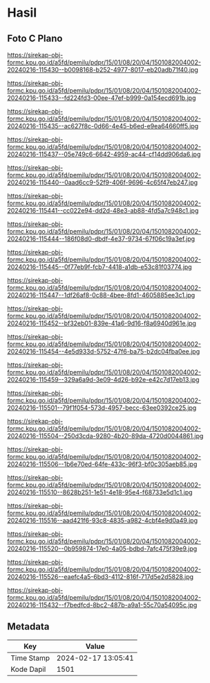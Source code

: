# Hasil

## Foto C Plano

https://sirekap-obj-formc.kpu.go.id/a5fd/pemilu/pdpr/15/01/08/20/04/1501082004002-20240216-115430--b0098168-b252-4977-8017-eb20adb71f40.jpg

https://sirekap-obj-formc.kpu.go.id/a5fd/pemilu/pdpr/15/01/08/20/04/1501082004002-20240216-115433--fd224fd3-00ee-47ef-b999-0a154ecd691b.jpg

https://sirekap-obj-formc.kpu.go.id/a5fd/pemilu/pdpr/15/01/08/20/04/1501082004002-20240216-115435--ac627f8c-0d66-4e45-b6ed-e9ea64660ff5.jpg

https://sirekap-obj-formc.kpu.go.id/a5fd/pemilu/pdpr/15/01/08/20/04/1501082004002-20240216-115437--05e749c6-6642-4959-ac44-cf14dd906da6.jpg

https://sirekap-obj-formc.kpu.go.id/a5fd/pemilu/pdpr/15/01/08/20/04/1501082004002-20240216-115440--0aad6cc9-52f9-406f-9696-4c65f47eb247.jpg

https://sirekap-obj-formc.kpu.go.id/a5fd/pemilu/pdpr/15/01/08/20/04/1501082004002-20240216-115441--cc022e94-dd2d-48e3-ab88-4fd5a7c948c1.jpg

https://sirekap-obj-formc.kpu.go.id/a5fd/pemilu/pdpr/15/01/08/20/04/1501082004002-20240216-115444--186f08d0-dbdf-4e37-9734-67f06c19a3ef.jpg

https://sirekap-obj-formc.kpu.go.id/a5fd/pemilu/pdpr/15/01/08/20/04/1501082004002-20240216-115445--0f77eb9f-fcb7-4418-a1db-e53c81f03774.jpg

https://sirekap-obj-formc.kpu.go.id/a5fd/pemilu/pdpr/15/01/08/20/04/1501082004002-20240216-115447--1df26af8-0c88-4bee-8fd1-4605885ee3c1.jpg

https://sirekap-obj-formc.kpu.go.id/a5fd/pemilu/pdpr/15/01/08/20/04/1501082004002-20240216-115452--bf32eb01-839e-41a6-9d16-f8a6940d961e.jpg

https://sirekap-obj-formc.kpu.go.id/a5fd/pemilu/pdpr/15/01/08/20/04/1501082004002-20240216-115454--4e5d933d-5752-47f6-ba75-b2dc04fba0ee.jpg

https://sirekap-obj-formc.kpu.go.id/a5fd/pemilu/pdpr/15/01/08/20/04/1501082004002-20240216-115459--329a6a9d-3e09-4d26-b92e-e42c7d17eb13.jpg

https://sirekap-obj-formc.kpu.go.id/a5fd/pemilu/pdpr/15/01/08/20/04/1501082004002-20240216-115501--79f1f054-573d-4957-becc-63ee0392ce25.jpg

https://sirekap-obj-formc.kpu.go.id/a5fd/pemilu/pdpr/15/01/08/20/04/1501082004002-20240216-115504--250d3cda-9280-4b20-89da-4720d0044861.jpg

https://sirekap-obj-formc.kpu.go.id/a5fd/pemilu/pdpr/15/01/08/20/04/1501082004002-20240216-115506--1b6e70ed-64fe-433c-96f3-bf0c305aeb85.jpg

https://sirekap-obj-formc.kpu.go.id/a5fd/pemilu/pdpr/15/01/08/20/04/1501082004002-20240216-115510--8628b251-1e51-4e18-95e4-f68733e5d1c1.jpg

https://sirekap-obj-formc.kpu.go.id/a5fd/pemilu/pdpr/15/01/08/20/04/1501082004002-20240216-115516--aad421f6-93c8-4835-a982-4cbf4e9d0a49.jpg

https://sirekap-obj-formc.kpu.go.id/a5fd/pemilu/pdpr/15/01/08/20/04/1501082004002-20240216-115520--0b959874-17e0-4a05-bdbd-7afc475f39e9.jpg

https://sirekap-obj-formc.kpu.go.id/a5fd/pemilu/pdpr/15/01/08/20/04/1501082004002-20240216-115526--eaefc4a5-6bd3-4112-816f-717d5e2d5828.jpg

https://sirekap-obj-formc.kpu.go.id/a5fd/pemilu/pdpr/15/01/08/20/04/1501082004002-20240216-115432--f7bedfcd-8bc2-487b-a9a1-55c70a54095c.jpg


## Metadata

| Key        | Value               |
| ---------- | ------------------- |
| Time Stamp | 2024-02-17 13:05:41 |
| Kode Dapil | 1501                |



